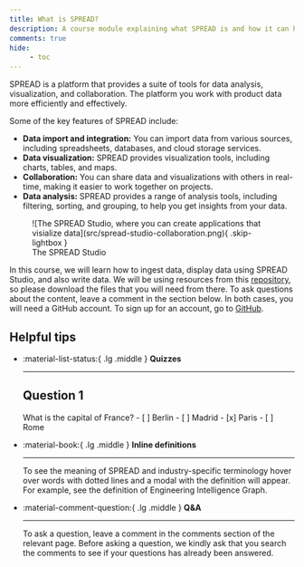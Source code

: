 ```yaml
---
title: What is SPREAD?
description: A course module explaining what SPREAD is and how it can help you manage and visualize product data.
comments: true
hide:
     - toc
---
```


<style>
     .md-content img {
          border: none;
     }
</style>

SPREAD is a platform that provides a suite of tools for data analysis, visualization, and collaboration. The platform you work with product data more efficiently and effectively.

Some of the key features of SPREAD include:

* **Data import and integration:** You can import data from various sources, including spreadsheets, databases, and cloud storage services.
* **Data visualization:** SPREAD provides visualization tools, including charts, tables, and maps.
* **Collaboration:** You can share data and visualizations with others in real-time, making it easier to work together on projects.
* **Data analysis:** SPREAD provides a range of analysis tools, including filtering, sorting, and grouping, to help you get insights from your data.

<figure markdown="span" class="noborder">
	![The SPREAD Studio, where you can create applications that visialize data](src/spread-studio-collaboration.png){ .skip-lightbox }
	<figcaption>The SPREAD Studio</figcaption>
</figure>

In this course, we will learn how to ingest data, display data using SPREAD Studio, and also write data. We will be using resources from this [repository](), so please download the files that you will need from there. To ask questions about the content, leave a comment in the section below. In both cases, you will need a GitHub account. To sign up for an account, go to [GitHub](https://github.com).

## Helpful tips

<div class='grid cards' markdown>

- :material-list-status:{ .lg .middle } **Quizzes**

    ---

     ## Question 1
     What is the capital of France?
          - [ ] Berlin
          - [ ] Madrid
          - [x] Paris
          - [ ] Rome

- :material-book:{ .lg .middle } **Inline definitions**

    ---

    To see the meaning of SPREAD and industry-specific terminology hover over words with dotted lines and a modal with the definition will appear. For example, see the definition of Engineering Intelligence Graph.

- :material-comment-question:{ .lg .middle } **Q&A**

    ---

    To ask a question, leave a comment in the comments section of the relevant page. Before asking a question, we kindly ask that you search the comments to see if your questions has already been answered.

</div>
